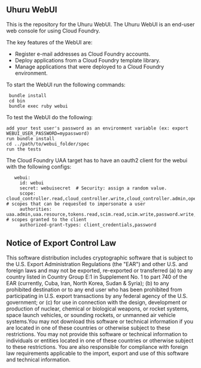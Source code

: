 ## Uhuru WebUI

This is the repository for the Uhuru WebUI. The Uhuru WebUI is an end-user web console for using Cloud Foundry.

The key features of the WebUI are:
-	Register e-mail addresses as Cloud Foundry accounts.
-	Deploy applications from a Cloud Foundry template library.
-	Manage applications that were deployed to a Cloud Foundry environment.

To start the WebUI run the following commands:

	 bundle install
	 cd bin
	 bundle exec ruby webui

To test the WebUI do the following:

	add your test user's password as an environment variable (ex: export WEBUI_USER_PASSWORD=mypassword)
	run bundle install
	cd ../path/to/webui_folder/spec
	run the tests
    
The Cloud Foundry UAA target has to have an oauth2 client for the webui with the following configs:

	   webui:
	     id: webui
	     secret: webuisecret  # Security: assign a random value.
	     scope: cloud_controller.read,cloud_controller.write,cloud_controller.admin,openid,password.write,scim.read,scim.write # scopes that can be requested to impersonate a user
	     authorities: uaa.admin,uaa.resource,tokens.read,scim.read,scim.write,password.write,cloud_controller.read,cloud_controller.write,cloud_controller.admin # scopes granted to the client
	     authorized-grant-types: client_credentials,password

## Notice of Export Control Law

This software distribution includes cryptographic software that is subject to the U.S. Export Administration Regulations (the "EAR") and other U.S. and foreign laws and may not be exported, re-exported or transferred (a) to any country listed in Country Group E:1 in Supplement No. 1 to part 740 of the EAR (currently, Cuba, Iran, North Korea, Sudan & Syria); (b) to any prohibited destination or to any end user who has been prohibited from participating in U.S. export transactions by any federal agency of the U.S. government; or (c) for use in connection with the design, development or production of nuclear, chemical or biological weapons, or rocket systems, space launch vehicles, or sounding rockets, or unmanned air vehicle systems.You may not download this software or technical information if you are located in one of these countries or otherwise subject to these restrictions. You may not provide this software or technical information to individuals or entities located in one of these countries or otherwise subject to these restrictions. You are also responsible for compliance with foreign law requirements applicable to the import, export and use of this software and technical information.

